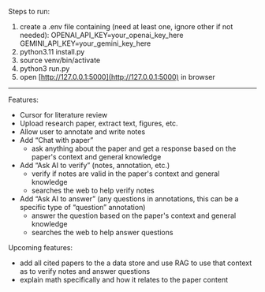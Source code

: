 Steps to run:
1. create a .env file containing (need at least one, ignore other if not needed):
    OPENAI_API_KEY=your_openai_key_here
    GEMINI_API_KEY=your_gemini_key_here
2. python3.11 install.py
3. source venv/bin/activate
3. python3 run.py
4. open [http://127.0.0.1:5000](http://127.0.0.1:5000) in browser





-----------------------------------
Features:
- Cursor for literature review
- Upload research paper, extract text, figures, etc.
- Allow user to annotate and write notes
- Add “Chat with paper”
    - ask anything about the paper and get a response based on the paper's context and general knowledge
- Add “Ask AI to verify” (notes, annotation, etc.)
    - verify if notes are valid in the paper's context and general knowledge
    - searches the web to help verify notes
- Add “Ask AI to answer” (any questions in annotations, this can be a specific type of “question” annotation)
    - answer the question based on the paper's context and general knowledge
    - searches the web to help answer questions


Upcoming features:
- add all cited papers to the a data store and use RAG to use that context as to verify notes and answer questions
- explain math specifically and how it relates to the paper content